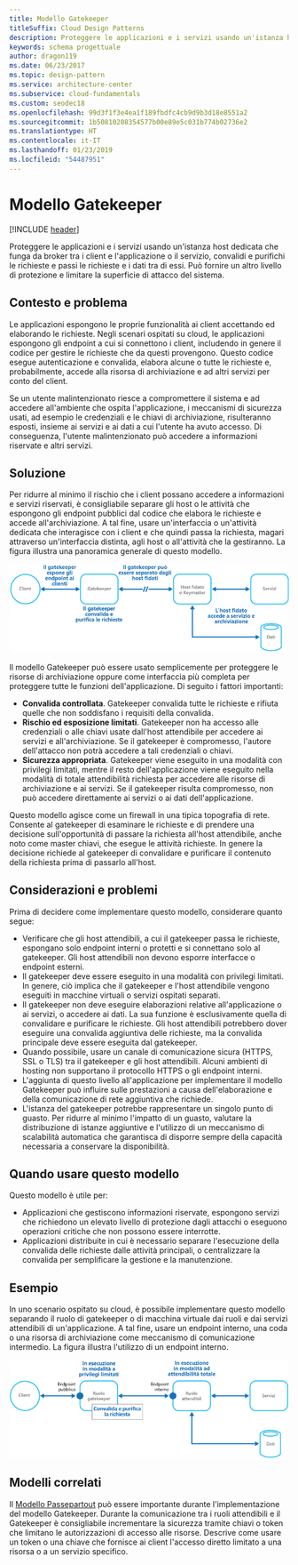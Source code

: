 ```yaml
---
title: Modello Gatekeeper
titleSuffix: Cloud Design Patterns
description: Proteggere le applicazioni e i servizi usando un'istanza host dedicata che funga da broker tra i client e l'applicazione o il servizio, convalidi e purifichi le richieste e passi le richieste e i dati tra di essi.
keywords: schema progettuale
author: dragon119
ms.date: 06/23/2017
ms.topic: design-pattern
ms.service: architecture-center
ms.subservice: cloud-fundamentals
ms.custom: seodec18
ms.openlocfilehash: 99d3f1f3e4ea1f189fbdfc4cb9d9b3d18e8551a2
ms.sourcegitcommit: 1b50810208354577b00e89e5c031b774b02736e2
ms.translationtype: HT
ms.contentlocale: it-IT
ms.lasthandoff: 01/23/2019
ms.locfileid: "54487951"
---
```

# <a name="gatekeeper-pattern"></a>Modello Gatekeeper

[!INCLUDE [header](../_includes/header.md)]

Proteggere le applicazioni e i servizi usando un'istanza host dedicata che funga da broker tra i client e l'applicazione o il servizio, convalidi e purifichi le richieste e passi le richieste e i dati tra di essi. Può fornire un altro livello di protezione e limitare la superficie di attacco del sistema.

## <a name="context-and-problem"></a>Contesto e problema

Le applicazioni espongono le proprie funzionalità ai client accettando ed elaborando le richieste. Negli scenari ospitati su cloud, le applicazioni espongono gli endpoint a cui si connettono i client, includendo in genere il codice per gestire le richieste che da questi provengono. Questo codice esegue autenticazione e convalida, elabora alcune o tutte le richieste e, probabilmente, accede alla risorsa di archiviazione e ad altri servizi per conto del client.

Se un utente malintenzionato riesce a compromettere il sistema e ad accedere all'ambiente che ospita l'applicazione, i meccanismi di sicurezza usati, ad esempio le credenziali e le chiavi di archiviazione, risulteranno esposti, insieme ai servizi e ai dati a cui l'utente ha avuto accesso. Di conseguenza, l'utente malintenzionato può accedere a informazioni riservate e altri servizi.

## <a name="solution"></a>Soluzione

Per ridurre al minimo il rischio che i client possano accedere a informazioni e servizi riservati, è consigliabile separare gli host o le attività che espongono gli endpoint pubblici dal codice che elabora le richieste e accede all'archiviazione. A tal fine, usare un'interfaccia o un'attività dedicata che interagisce con i client e che quindi passa la richiesta, magari attraverso un'interfaccia distinta, agli host o all'attività che la gestiranno. La figura illustra una panoramica generale di questo modello.

![Panoramica generale del modello](./_images/gatekeeper-diagram.png)

Il modello Gatekeeper può essere usato semplicemente per proteggere le risorse di archiviazione oppure come interfaccia più completa per proteggere tutte le funzioni dell'applicazione. Di seguito i fattori importanti:

- **Convalida controllata**. Gatekeeper convalida tutte le richieste e rifiuta quelle che non soddisfano i requisiti della convalida.
- **Rischio ed esposizione limitati**. Gatekeeper non ha accesso alle credenziali o alle chiavi usate dall'host attendibile per accedere ai servizi e all'archiviazione. Se il gatekeeper è compromesso, l'autore dell'attacco non potrà accedere a tali credenziali o chiavi.
- **Sicurezza appropriata**. Gatekeeper viene eseguito in una modalità con privilegi limitati, mentre il resto dell'applicazione viene eseguito nella modalità di totale attendibilità richiesta per accedere alle risorse di archiviazione e ai servizi. Se il gatekeeper risulta compromesso, non può accedere direttamente ai servizi o ai dati dell'applicazione.

Questo modello agisce come un firewall in una tipica topografia di rete. Consente al gatekeeper di esaminare le richieste e di prendere una decisione sull'opportunità di passare la richiesta all'host attendibile, anche noto come master chiavi, che esegue le attività richieste. In genere la decisione richiede al gatekeeper di convalidare e purificare il contenuto della richiesta prima di passarlo all'host.

## <a name="issues-and-considerations"></a>Considerazioni e problemi

Prima di decidere come implementare questo modello, considerare quanto segue:

- Verificare che gli host attendibili, a cui il gatekeeper passa le richieste, espongano solo endpoint interni o protetti e si connettano solo al gatekeeper. Gli host attendibili non devono esporre interfacce o endpoint esterni.
- Il gatekeeper deve essere eseguito in una modalità con privilegi limitati. In genere, ciò implica che il gatekeeper e l'host attendibile vengono eseguiti in macchine virtuali o servizi ospitati separati.
- Il gatekeeper non deve eseguire elaborazioni relative all'applicazione o ai servizi, o accedere ai dati. La sua funzione è esclusivamente quella di convalidare e purificare le richieste. Gli host attendibili potrebbero dover eseguire una convalida aggiuntiva delle richieste, ma la convalida principale deve essere eseguita dal gatekeeper.
- Quando possibile, usare un canale di comunicazione sicura (HTTPS, SSL o TLS) tra il gatekeeper e gli host attendibili. Alcuni ambienti di hosting non supportano il protocollo HTTPS o gli endpoint interni.
- L'aggiunta di questo livello all'applicazione per implementare il modello Gatekeeper può influire sulle prestazioni a causa dell'elaborazione e della comunicazione di rete aggiuntiva che richiede.
- L'istanza del gatekeeper potrebbe rappresentare un singolo punto di guasto. Per ridurre al minimo l'impatto di un guasto, valutare la distribuzione di istanze aggiuntive e l'utilizzo di un meccanismo di scalabilità automatica che garantisca di disporre sempre della capacità necessaria a conservare la disponibilità.

## <a name="when-to-use-this-pattern"></a>Quando usare questo modello

Questo modello è utile per:

- Applicazioni che gestiscono informazioni riservate, espongono servizi che richiedono un elevato livello di protezione dagli attacchi o eseguono operazioni critiche che non possono essere interrotte.
- Applicazioni distribuite in cui è necessario separare l'esecuzione della convalida delle richieste dalle attività principali, o centralizzare la convalida per semplificare la gestione e la manutenzione.

## <a name="example"></a>Esempio

In uno scenario ospitato su cloud, è possibile implementare questo modello separando il ruolo di gatekeeper o di macchina virtuale dai ruoli e dai servizi attendibili di un'applicazione. A tal fine, usare un endpoint interno, una coda o una risorsa di archiviazione come meccanismo di comunicazione intermedio. La figura illustra l'utilizzo di un endpoint interno.

![Un esempio del modello che usa ruoli di lavoro e Web di Servizi cloud](./_images/gatekeeper-endpoint.png)

## <a name="related-patterns"></a>Modelli correlati

Il [Modello Passepartout](./valet-key.md) può essere importante durante l'implementazione del modello Gatekeeper. Durante la comunicazione tra i ruoli attendibili e il Gatekeeper è consigliabile incrementare la sicurezza tramite chiavi o token che limitano le autorizzazioni di accesso alle risorse. Descrive come usare un token o una chiave che fornisce ai client l'accesso diretto limitato a una risorsa o a un servizio specifico.
